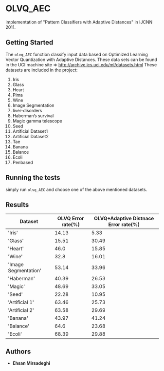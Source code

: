 # OLVQ_AEC
implementation of "Pattern Classifiers with Adaptive Distances" in IJCNN 2011.


## Getting Started

The `olvq_AEC` function classify input data based on Optimized Learning Vector Quantization with Adaptive Distances. These data sets can be found in the UCI machine site => http://archive.ics.uci.edu/ml/datasets.html
These datasets are included in the project:
1. Iris
3. Glass
4. Heart
5. Pima
6. Wine
7. Image Segmentation
8. liver-disorders
9. Haberman’s survival
10. Magic gamma telescope
11. Seed
12. Artificial Dataset1
13. Artificial Dataset2
14. Tae
15. Banana
16. Balance
17. Ecoli
18. Penbased


## Running the tests

simply run ```olvq_AEC``` and choose one of the above mentioned datasets.

## Results
| Dataset | OLVQ Error rate(%) | OLVQ+Adaptive Distnace Error rate(%) |
| ------- | ------------------ | ------------------------------------ |
| 'Iris' | 14.13 | 5.33 |
| 'Glass' | 15.51 | 30.49 |   
| 'Heart' | 46.0 | 15.85 |  
| 'Wine' | 32.8 | 16.01 |
| 'Image Segmentation' | 53.14 | 33.96 |
| 'Haberman' |40.39 | 26.53 |
| 'Magic' | 48.69 | 33.05 |
| 'Seed' | 22.28 | 10.95 |
| 'Artificial 1' | 63.46 | 25.73 |
| 'Artificial 2' | 63.58 | 29.69 |
| 'Banana' | 43.97 | 41.24 |
| 'Balance' | 64.6 | 23.68 |
| 'Ecoli' | 68.39 | 29.88 |
    


## Authors

* **Ehsan Mirsadeghi**

